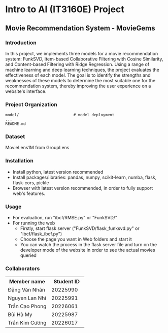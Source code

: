 # Intro to AI (IT3160E) Project 

## Movie Recommendation System - MovieGems

### Introduction
In this project, we implements three models for a movie recommendation system: FunkSVD, Item-based Collaborative Filtering with Cosine Similarity, and Content-based Filtering with Ridge Regression. Using a range of machine learning and deep learning techniques, the project evaluates the effectiveness of each model. The goal is to identify the strengths and weaknesses of these models to determine the most suitable one for the recommendation system, thereby improving the user experience on a website's interface.

### Project Organization
```
model/                        # model deployment
...
README.md        
```
### Dataset
MovieLens1M from GroupLens
### Installation
- Install python, latest version recommended
- Install packages/libraries: pandas, numpy, scikit-learn, numba, flask, flask-cors, pickle
- Browser with latest version recommended, in order to fully support web's features.
### Usage
- For evaluation, run "ibcf/RMSE.py" or "FunkSVD/"
- For running the web
  - Firstly, start flask server ("FunkSVD/flask_funksvd.py" or "ibcf/flask_ibcf.py")
  - Choose the page you want in Web folders and start it
  - You can watch the process in the flask server file and turn on the developer mode of the website in order to see the actual movies queried
### Collaborators
<table>
    <tbody>
        <tr>
            <th align="center">Member name</th>
            <th align="center">Student ID</th>
        </tr>
        <tr>
            <td>Đặng Văn Nhân</td>
            <td align="center"> 20225990&nbsp;&nbsp;&nbsp;</td>
        </tr>
        <tr>
            <td>Nguyen Lan Nhi</td>
            <td align="center"> 20225991&nbsp;&nbsp;&nbsp;</td>
        </tr>
        <tr>
            <td>Trần Cao Phong</td>
            <td align="center"> 20226061&nbsp;&nbsp;&nbsp;</td>
        </tr>
        <tr>
            <td>Bùi Hà My</td>
            <td align="center"> 20225987&nbsp;&nbsp;&nbsp;</td>
        </tr>
        <tr>
            <td>Trần Kim Cương</td>
            <td align="center"> 20226017&nbsp;&nbsp;&nbsp;</td>
        </tr>
    </tbody>
</table>
